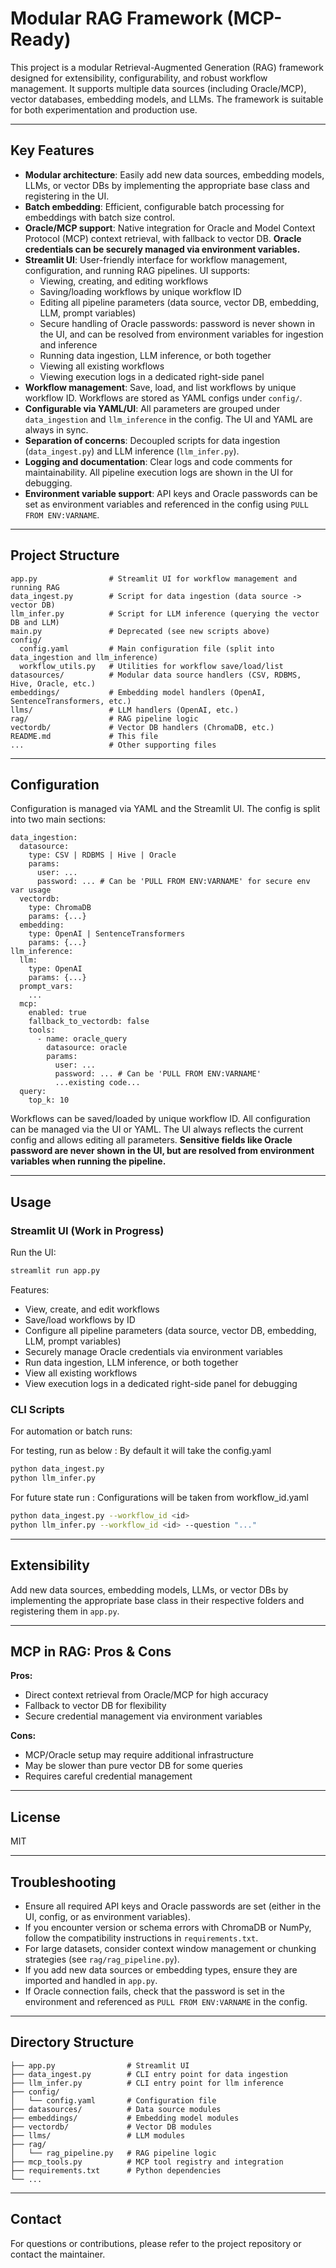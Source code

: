 # Modular RAG Framework (MCP-Ready)

This project is a modular Retrieval-Augmented Generation (RAG) framework designed for extensibility, configurability, and robust workflow management. It supports multiple data sources (including Oracle/MCP), vector databases, embedding models, and LLMs. The framework is suitable for both experimentation and production use.

---

## Key Features

- **Modular architecture**: Easily add new data sources, embedding models, LLMs, or vector DBs by implementing the appropriate base class and registering in the UI.
- **Batch embedding**: Efficient, configurable batch processing for embeddings with batch size control.
- **Oracle/MCP support**: Native integration for Oracle and Model Context Protocol (MCP) context retrieval, with fallback to vector DB. **Oracle credentials can be securely managed via environment variables.**
- **Streamlit UI**: User-friendly interface for workflow management, configuration, and running RAG pipelines. UI supports:
  - Viewing, creating, and editing workflows
  - Saving/loading workflows by unique workflow ID
  - Editing all pipeline parameters (data source, vector DB, embedding, LLM, prompt variables)
  - Secure handling of Oracle passwords: password is never shown in the UI, and can be resolved from environment variables for ingestion and inference
  - Running data ingestion, LLM inference, or both together
  - Viewing all existing workflows
  - Viewing execution logs in a dedicated right-side panel
- **Workflow management**: Save, load, and list workflows by unique workflow ID. Workflows are stored as YAML configs under `config/`.
- **Configurable via YAML/UI**: All parameters are grouped under `data_ingestion` and `llm_inference` in the config. The UI and YAML are always in sync.
- **Separation of concerns**: Decoupled scripts for data ingestion (`data_ingest.py`) and LLM inference (`llm_infer.py`).
- **Logging and documentation**: Clear logs and code comments for maintainability. All pipeline execution logs are shown in the UI for debugging.
- **Environment variable support**: API keys and Oracle passwords can be set as environment variables and referenced in the config using `PULL FROM ENV:VARNAME`.

---

## Project Structure

```
app.py                # Streamlit UI for workflow management and running RAG
data_ingest.py        # Script for data ingestion (data source -> vector DB)
llm_infer.py          # Script for LLM inference (querying the vector DB and LLM)
main.py               # Deprecated (see new scripts above)
config/
  config.yaml         # Main configuration file (split into data_ingestion and llm_inference)
  workflow_utils.py   # Utilities for workflow save/load/list
datasources/          # Modular data source handlers (CSV, RDBMS, Hive, Oracle, etc.)
embeddings/           # Embedding model handlers (OpenAI, SentenceTransformers, etc.)
llms/                 # LLM handlers (OpenAI, etc.)
rag/                  # RAG pipeline logic
vectordb/             # Vector DB handlers (ChromaDB, etc.)
README.md             # This file
...                   # Other supporting files
```

---

## Configuration

Configuration is managed via YAML and the Streamlit UI. The config is split into two main sections:

```
data_ingestion:
  datasource:
    type: CSV | RDBMS | Hive | Oracle
    params:
      user: ...
      password: ... # Can be 'PULL FROM ENV:VARNAME' for secure env var usage
  vectordb:
    type: ChromaDB
    params: {...}
  embedding:
    type: OpenAI | SentenceTransformers
    params: {...}
llm_inference:
  llm:
    type: OpenAI
    params: {...}
  prompt_vars:
    ...
  mcp:
    enabled: true
    fallback_to_vectordb: false
    tools:
      - name: oracle_query
        datasource: oracle
        params:
          user: ...
          password: ... # Can be 'PULL FROM ENV:VARNAME'
          ...existing code...
  query:
    top_k: 10
```

Workflows can be saved/loaded by unique workflow ID. All configuration can be managed via the UI or YAML. The UI always reflects the current config and allows editing all parameters. **Sensitive fields like Oracle password are never shown in the UI, but are resolved from environment variables when running the pipeline.**

---

## Usage

### Streamlit UI (Work in Progress)

Run the UI:

```sh
streamlit run app.py
```

Features:
- View, create, and edit workflows
- Save/load workflows by ID
- Configure all pipeline parameters (data source, vector DB, embedding, LLM, prompt variables)
- Securely manage Oracle credentials via environment variables
- Run data ingestion, LLM inference, or both together
- View all existing workflows
- View execution logs in a dedicated right-side panel for debugging

### CLI Scripts

For automation or batch runs:

For testing, run as below : By default it will take the config.yaml
```sh
python data_ingest.py 
python llm_infer.py 
```

For future state run : Configurations will be taken from workflow_id.yaml
```sh
python data_ingest.py --workflow_id <id>
python llm_infer.py --workflow_id <id> --question "..."
```

---

## Extensibility

Add new data sources, embedding models, LLMs, or vector DBs by implementing the appropriate base class in their respective folders and registering them in `app.py`.

---

## MCP in RAG: Pros & Cons

**Pros:**
- Direct context retrieval from Oracle/MCP for high accuracy
- Fallback to vector DB for flexibility
- Secure credential management via environment variables

**Cons:**
- MCP/Oracle setup may require additional infrastructure
- May be slower than pure vector DB for some queries
- Requires careful credential management

---

## License

MIT

---

## Troubleshooting
- Ensure all required API keys and Oracle passwords are set (either in the UI, config, or as environment variables).
- If you encounter version or schema errors with ChromaDB or NumPy, follow the compatibility instructions in `requirements.txt`.
- For large datasets, consider context window management or chunking strategies (see `rag/rag_pipeline.py`).
- If you add new data sources or embedding types, ensure they are imported and handled in `app.py`.
- If Oracle connection fails, check that the password is set in the environment and referenced as `PULL FROM ENV:VARNAME` in the config.

---

## Directory Structure
```
├── app.py                # Streamlit UI
├── data_ingest.py        # CLI entry point for data ingestion
├── llm_infer.py          # CLI entry point for llm inference
├── config/
│   └── config.yaml       # Configuration file
├── datasources/          # Data source modules
├── embeddings/           # Embedding model modules
├── vectordb/             # Vector DB modules
├── llms/                 # LLM modules
├── rag/
│   └── rag_pipeline.py   # RAG pipeline logic
├── mcp_tools.py          # MCP tool registry and integration
├── requirements.txt      # Python dependencies
└── ...
```

---

## Contact
For questions or contributions, please refer to the project repository or contact the maintainer.

